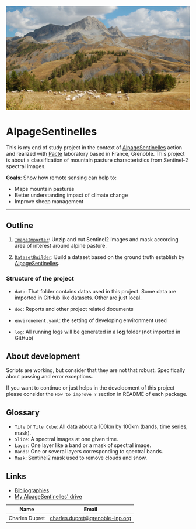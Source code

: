 
<div align="center">
  <img src=img/background.jpeg><br>
</div>


# AlpageSentinelles

This is my end of study project in the context of [AlpageSentinelles](https://www.alpages-sentinelles.fr/) action and 
realized with [Pacte](https://www.pacte-grenoble.fr/) laboratory  based in France, Grenoble. This project is about a 
classification of mountain pasture characteristics from Sentinel-2 spectral images. 

**Goals**: Show how remote sensing can help to:

  - Maps mountain pastures
  - Better understanding impact of climate change
  - Improve sheep management


***


## Outline

  1. [`ImageImporter`](ImageImporter): Unzip and cut Sentinel2 Images and mask according area of interest around
     alpine pasture.

  2. [`DatasetBuilder`](DatasetBuilder): Build a dataset based on the ground truth establish by
     [AlpageSentinelles](https://www.alpages-sentinelles.fr/).
  
     
### Structure of the project

  - `data`: That folder contains datas used in this project. Some data are imported in GitHub like datasets. Other are
just local.

  - `doc`: Reports and other project related documents

  - `environement.yaml`: the setting of developing environment used

  - `log`: All running logs will be generated in a **log** folder (not imported in GitHub)


## About development

Scripts are working, but consider that they are not that robust. Specifically about passing and error exceptions.

If you want to continue or just helps in the development of this project please consider the `How to improve ?`
section in README of each package.

## Glossary 
  - `Tile` or `Tile Cube`: All data about a 100km by 100km (bands, time series, mask).
  - `Slice`: A spectral images at one given time.
  - `Layer`: One layer like a band or a mask of spectral image.
  - `Bands`: One or several layers corresponding to spectral bands.
  - `Mask`: Sentinel2 mask used to remove clouds and snow.

## Links

  - [Bibliographies]()
  - [My AlpageSentinelles' drive]()



| Name           | Email                           |
|----------------|---------------------------------|
| Charles Dupret | charles.dupret@grenoble-inp.org | 

